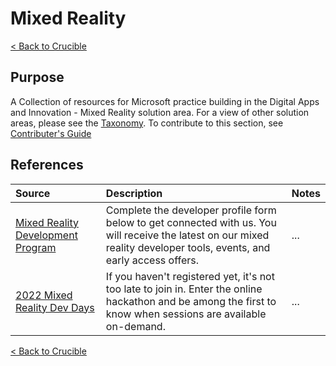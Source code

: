 # Mixed Reality

[< Back to Crucible](./)

## Purpose

A Collection of resources for Microsoft practice building in the Digital Apps and Innovation - Mixed Reality solution area. For a view of other solution areas, please see the [Taxonomy](Taxonomy.md). To contribute to this section, see [Contributer's Guide](Contributing.md)

## References

Source | Description | Notes
:----- | :---------- | :----
[Mixed Reality Development Program](https://mixedreality.microsoftcrmportals.com/en-US/signup/#msdynttrid=cCXO0VsfwyyfOdQoHL959egaqQ7tHARxNKSIlXnnxbU) | Complete the developer profile form below to get connected with us. You will receive the latest on our mixed reality developer tools, events, and early access offers. |...
[2022 Mixed Reality Dev Days](https://mixedrealityprod.microsoftcrmportals.com/MRDD2022/#msdynttrid=D38oDFE9NGTyU6cc9xnEkaRMIo6K1R9BgxSyM23yBuc) | If you haven't registered yet, it's not too late to join in. Enter the online hackathon and be among the first to know when sessions are available on-demand.| ...

[< Back to Crucible](./)